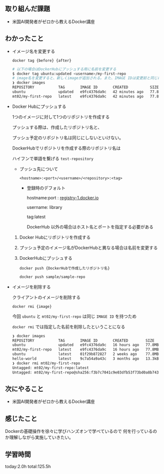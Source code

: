 ## 取り組んだ課題
* 米国AI開発者がゼロから教えるDocker講座
## わかったこと
- イメージ名を変更する
  
  `docker tag {before} {after}` 
  
  ```bash
  # 以下の場合はDockerHubにプッシュする用に名前を変更する
  $ docker tag ubuntu:updated <username>/my-first-repo
  # image名を変更すると、新しくimageが追加される。また、IMAGE IDは変更前と同じになる
  ❯ docker images
  REPOSITORY           TAG       IMAGE ID       CREATED          SIZE
  ubuntu               updated   e9fc4376da9c   42 minutes ago   77.8MB
  mt02/my-first-repo   latest    e9fc4376da9c   42 minutes ago   77.8MB
  ```
    
- Docker Hubにプッシュする
    
    1つのイメージに対して1つのリポジトリを作成する
    
    プッシュする際は、作成したリポジトリ名と、
    
    プッシュ予定のリポジトリ名は同じにしないといけない。
    
    DockerHubでリポジトリを作成する際のリポジトリ名は
    
    ハイフンで単語を繋げる `test-repository` 
    
    - プッシュ先について
        
        `<hostname>:<port>/<username>/<repository>:<tag>` 
        
        - 登録時のデフォルト
            
            hostname:port : [registry-1.docker.io](http://registry-1.docker.io) 
            
            username: library
            
            tag:latest
            
            DockerHub 以外の場合はホスト名とポートを指定する必要がある
            
        
    1. Docker Hubにリポジトリを作成する
    2. プッシュ予定のイメージ名がDockerHubと異なる場合は名前を変更する
    3. DockerHubにプッシュする
        
        `docker push {DockerHubで作成したリポジトリ名}`
        
        ```bash
        docker push sample/sample-repo
        ```
        
- イメージを削除する
    
    クライアントのイメージを削除する
    
    `docker rmi {image}` 
    
    今回 `ubuntu` と `mt02/my-first-repo`  は同じ `IMAGE ID` を持つため
    
    `docker rmi` では指定した名前を削除したということになる
    
    ```bash
    ❯ docker images
    REPOSITORY           TAG       IMAGE ID       CREATED        SIZE
    ubuntu               updated   e9fc4376da9c   16 hours ago   77.8MB
    mt02/my-first-repo   latest    e9fc4376da9c   16 hours ago   77.8MB
    ubuntu               latest    01f29b872827   2 weeks ago    77.8MB
    hello-world          latest    9c7a54a9a43c   3 months ago   13.3kB
    ❯ docker rmi mt02/my-first-repo
    Untagged: mt02/my-first-repo:latest
    Untagged: mt02/my-first-repo@sha256:f3b7c7041c9e03dfb53f73bd0a8b7435c12090ce1cfed0c9f5be2be2520895a2
    ```
## 次にやること
* 米国AI開発者がゼロから教えるDocker講座
## 感じたこと
Dockerの基礎操作を徐々に学びハンズオンで学べているので
何を行っているのか理解しながら実施していきたい。
## 学習時間
 today:2.0h
 total:125.5h